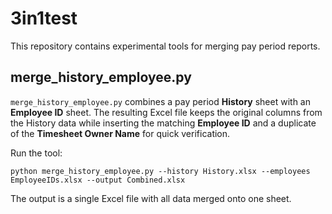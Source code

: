 # 3in1test

This repository contains experimental tools for merging pay period reports.

## merge_history_employee.py

`merge_history_employee.py` combines a pay period **History** sheet with an
**Employee ID** sheet. The resulting Excel file keeps the original columns from
the History data while inserting the matching **Employee ID** and a duplicate of
the **Timesheet Owner Name** for quick verification.

Run the tool:

```
python merge_history_employee.py --history History.xlsx --employees EmployeeIDs.xlsx --output Combined.xlsx
```

The output is a single Excel file with all data merged onto one sheet.
